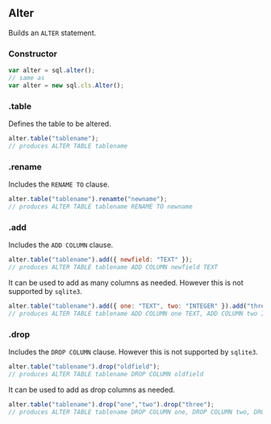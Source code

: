 ## Alter

Builds an `ALTER` statement.

### Constructor

```js
var alter = sql.alter();
// same as
var alter = new sql.cls.Alter();
```

### .table

Defines the table to be altered.

```js
alter.table("tablename");
// produces ALTER TABLE tablename
```

### .rename

Includes the `RENAME TO` clause.

```js
alter.table("tablename").renamte("newname");
// produces ALTER TABLE tablename RENAME TO newname
```

### .add

Includes the `ADD COLUMN` clause.

```js
alter.table("tablename").add({ newfield: "TEXT" });
// produces ALTER TABLE tablename ADD COLUMN newfield TEXT
```

It can be used to add as many columns as needed. However this is not supported by `sqlite3`.

```js
alter.table("tablename").add({ one: "TEXT", two: "INTEGER" }).add("three REAL");
// produces ALTER TABLE tablename ADD COLUMN one TEXT, ADD COLUMN two INTEGER, ADD COLUMN three REAL
```

### .drop

Includes the `DROP COLUMN` clause. However this is not supported by `sqlite3`.

```js
alter.table("tablename").drop("oldfield");
// produces ALTER TABLE tablename DROP COLUMN oldfield
```

It can be used to add as drop columns as needed.

```js
alter.table("tablename").drop("one","two").drop("three");
// produces ALTER TABLE tablename DROP COLUMN one, DROP COLUMN two, DROP COLUMN three
```
